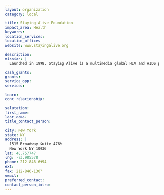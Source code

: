 ```yaml
---
layout: organization
category: local

title: Staying Alive Foundation
impact_area: Health
keywords: 
location_services: 
location_offices: 
website: www.stayingalive.org

description: 
mission: |
  Launched in 1998, Staying Alive is a multimedia global HIV and AIDS prevention campaign that challenges stigma and discrimination associated with HIV and AIDS as well as empowers young people to protect themselves from infection. 

cash_grants: 
grants: 
service_opp: 
services: 

learn: 
cont_relationship: 

salutation: 
first_name: 
last_name: 
title_contact_person: 

city: New York
state: NY
address: |
  1515 Broadway Suite 4769  
  New York NY 10036
lat: 40.757747
lng: -73.985578
phone: 212-846-6994
ext: 
fax: 212-846-1307
email: 
preferred_contact: 
contact_person_intro: 
---
```

